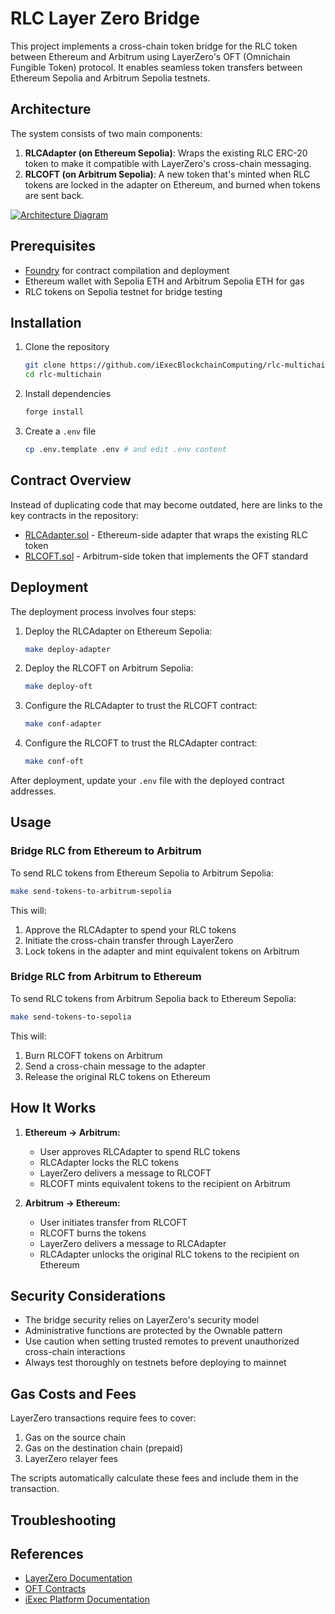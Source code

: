# RLC Layer Zero Bridge

This project implements a cross-chain token bridge for the RLC token between Ethereum and Arbitrum using LayerZero's OFT (Omnichain Fungible Token) protocol. It enables seamless token transfers between Ethereum Sepolia and Arbitrum Sepolia testnets.

## Architecture

The system consists of two main components:

1. **RLCAdapter (on Ethereum Sepolia)**: Wraps the existing RLC ERC-20 token to make it compatible with LayerZero's cross-chain messaging.
2. **RLCOFT (on Arbitrum Sepolia)**: A new token that's minted when RLC tokens are locked in the adapter on Ethereum, and burned when tokens are sent back.

[![Architecture Diagram](https://mermaid.ink/img/pako:eNqNVNtO4zAQ_RXLvAY2F3JpQEhpLrsPRUhQXqBoZRKXRjh2ZCdouf372nHSEhrYddV2MjnHZ-ZM4leYswLDED5wVG_AMllRIJdo73ViBdNmgzluK3CFa0ZKtIIaotblIr6VX7Bkj5ju0qflWXoZ2-bpj_LsbpeOClQ3mCtGH44oF9myT3_iLW5-p8tftwv0jPkN5gyktKhZSZseg2mhg73aI35fNny6dimnKpF_E-XL7H4R0eX8v4u4Fph3VasAMAoGG-_A4eHZmwWiuubsCQvQKHHxBkaWDPQObIMYESKAkBqfcP1FB3PAguWPuw1lc_ugY2kFLQSosBDoAb_15mqgjjucC2LOhDjMN6ikI7R0YYuWcYf2QIJJ-YT5h42lhRqnHFYgH5xLu3b1dT0qTweLhmnd7Rk56EQjJ_YU5mDecrpT2APEE91P9ZN82f2UV-lE919OKQPXlPx7Tj_BkiMq1mrTkWHbAvRvTpAQCV4DPLym65KQ8CD24izzDdFwSQ4PnMQ1576RM8J4eE9Q_njyiY-GV0Xz51bqZNmWb0eBnQXf8Vs1RM3NssSOzC03y4LANL_jkpeembjqs6u6WxPMD3xlnzE4N5jwUaAb_tDd6Mbgp7F9xlQTI4iestE_GuTlBBqwwrxCZSHPzFcFXUEpWuEVDGVY4DVqSaPOmXcJRW3Drp5pDkMpjg3Y1gVqcFIieUBVMFwjImS2RvSGsWoAyUsYvsI_MAysI8_yfNuZeY7tuUFgwGcYWjP3yLdN1_Jl5PiBab8b8KXbwDyaufbMOnYs27OsIPA8A3LWPmy2WrgoG8bP9ZnfHf2GPPpVN1qcy_cD85i1tJFKlj3UnHY8jXr_C5RA8AI)](https://mermaid.live/edit#pako:eNqNVNtO4zAQ_RXLvAY2F3JpQEhpLrsPRUhQXqBoZRKXRjh2ZCdouf372nHSEhrYddV2MjnHZ-ZM4leYswLDED5wVG_AMllRIJdo73ViBdNmgzluK3CFa0ZKtIIaotblIr6VX7Bkj5ju0qflWXoZ2-bpj_LsbpeOClQ3mCtGH44oF9myT3_iLW5-p8tftwv0jPkN5gyktKhZSZseg2mhg73aI35fNny6dimnKpF_E-XL7H4R0eX8v4u4Fph3VasAMAoGG-_A4eHZmwWiuubsCQvQKHHxBkaWDPQObIMYESKAkBqfcP1FB3PAguWPuw1lc_ugY2kFLQSosBDoAb_15mqgjjucC2LOhDjMN6ikI7R0YYuWcYf2QIJJ-YT5h42lhRqnHFYgH5xLu3b1dT0qTweLhmnd7Rk56EQjJ_YU5mDecrpT2APEE91P9ZN82f2UV-lE919OKQPXlPx7Tj_BkiMq1mrTkWHbAvRvTpAQCV4DPLym65KQ8CD24iyyDdFwSQ4PnMQ1576RM8J4eE9Q_njyiY-GV0Xz51bqZNmWb0eBnQXf8Vs1RM3NssSOzC03y4LANL_jkpeembjqs6u6WxPMD3xlnzE4N5jwUaAb_tDd6Mbgp7F9xlQTI4iestE_GuTlBBqwwrxCZSHPzFcFXUEpWuEVDGVY4DVqSaPOmXcJRW3Drp5pDkMpjg3Y1gVqcFIieUBVMFwjImS2RvSGsWoAyUsYvsI_MAysI8_yfNuZeY7tuUFgwGcYWjP3yLdN1_Jl5PiBab8b8KXbwDyaufbMOnYs27OsIPA8A3LWPmy2WrgoG8bP9ZnfHf2GPPpVN1qcy_cD85i1tJFKlj3UnHY8jXr_C5RA8AI)

## Prerequisites

- [Foundry](https://book.getfoundry.sh/getting-started/installation.html) for contract compilation and deployment
- Ethereum wallet with Sepolia ETH and Arbitrum Sepolia ETH for gas
- RLC tokens on Sepolia testnet for bridge testing

## Installation

1. Clone the repository
   ```bash
   git clone https://github.com/iExecBlockchainComputing/rlc-multichain.git
   cd rlc-multichain
   ```

2. Install dependencies
   ```bash
   forge install
   ```

3. Create a `.env` file
    ```sh
    cp .env.template .env # and edit .env content
    ```

## Contract Overview

Instead of duplicating code that may become outdated, here are links to the key contracts in the repository:

- [RLCAdapter.sol](https://github.com/iExecBlockchainComputing/rlc-multichain/blob/main/src/RLCAdapter.sol) - Ethereum-side adapter that wraps the existing RLC token
- [RLCOFT.sol](https://github.com/iExecBlockchainComputing/rlc-multichain/blob/main/src/RLCOFT.sol) - Arbitrum-side token that implements the OFT standard

## Deployment

The deployment process involves four steps:

1. Deploy the RLCAdapter on Ethereum Sepolia:
   ```bash
   make deploy-adapter
   ```

2. Deploy the RLCOFT on Arbitrum Sepolia:
   ```bash
   make deploy-oft
   ```

3. Configure the RLCAdapter to trust the RLCOFT contract:
   ```bash
   make conf-adapter
   ```

4. Configure the RLCOFT to trust the RLCAdapter contract:
   ```bash
   make conf-oft
   ```

After deployment, update your `.env` file with the deployed contract addresses.

## Usage

### Bridge RLC from Ethereum to Arbitrum

To send RLC tokens from Ethereum Sepolia to Arbitrum Sepolia:

```bash
make send-tokens-to-arbitrum-sepolia
```

This will:
1. Approve the RLCAdapter to spend your RLC tokens
2. Initiate the cross-chain transfer through LayerZero
3. Lock tokens in the adapter and mint equivalent tokens on Arbitrum

### Bridge RLC from Arbitrum to Ethereum

To send RLC tokens from Arbitrum Sepolia back to Ethereum Sepolia:

```bash
make send-tokens-to-sepolia
```

This will:
1. Burn RLCOFT tokens on Arbitrum
2. Send a cross-chain message to the adapter
3. Release the original RLC tokens on Ethereum

## How It Works

1. **Ethereum → Arbitrum:**
   - User approves RLCAdapter to spend RLC tokens
   - RLCAdapter locks the RLC tokens
   - LayerZero delivers a message to RLCOFT
   - RLCOFT mints equivalent tokens to the recipient on Arbitrum

2. **Arbitrum → Ethereum:**
   - User initiates transfer from RLCOFT
   - RLCOFT burns the tokens
   - LayerZero delivers a message to RLCAdapter
   - RLCAdapter unlocks the original RLC tokens to the recipient on Ethereum

## Security Considerations

- The bridge security relies on LayerZero's security model
- Administrative functions are protected by the Ownable pattern
- Use caution when setting trusted remotes to prevent unauthorized cross-chain interactions
- Always test thoroughly on testnets before deploying to mainnet

## Gas Costs and Fees

LayerZero transactions require fees to cover:
1. Gas on the source chain
2. Gas on the destination chain (prepaid)
3. LayerZero relayer fees

The scripts automatically calculate these fees and include them in the transaction.

## Troubleshooting


## References

- [LayerZero Documentation](https://layerzero.gitbook.io/docs/)
- [OFT Contracts](https://github.com/LayerZero-Labs/solidity-examples/tree/main/contracts/token/oft)
- [iExec Platform Documentation](https://docs.iex.ec/)